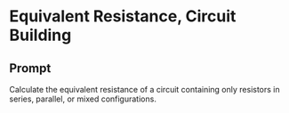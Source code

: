 # Equivalent Resistance, Circuit Building
## Prompt
Calculate the equivalent resistance of a circuit containing only resistors in series, parallel, or mixed configurations.
